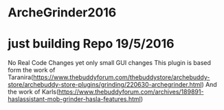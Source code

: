 # ArcheGrinder2016

# just building Repo 19/5/2016
No Real Code Changes yet only small GUI changes
This plugin is based form the work of
Taranira(https://www.thebuddyforum.com/thebuddystore/archebuddy-store/archebuddy-store-plugins/grinding/220630-archegrinder.html)
And the work of Karls(https://www.thebuddyforum.com/archives/189891-haslassistant-mob-grinder-hasla-features.html)